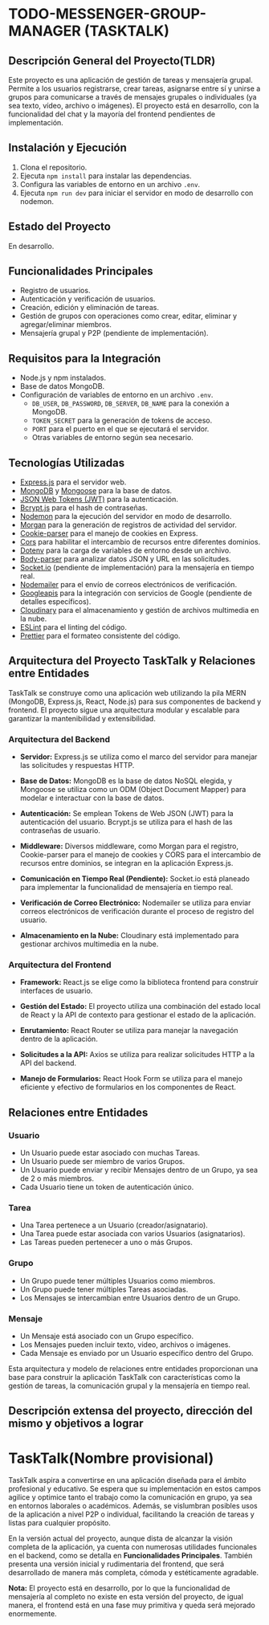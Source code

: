 # TODO-MESSENGER-GROUP-MANAGER (TASKTALK)

## Descripción General del Proyecto(TLDR)

Este proyecto es una aplicación de gestión de tareas y mensajería grupal. Permite a los usuarios registrarse, crear tareas, asignarse entre sí y unirse a grupos para comunicarse a través de mensajes grupales o individuales (ya sea texto, vídeo, archivo o imágenes). El proyecto está en desarrollo, con la funcionalidad del chat y la mayoría del frontend pendientes de implementación.

## Instalación y Ejecución

1. Clona el repositorio.
2. Ejecuta `npm install` para instalar las dependencias.
3. Configura las variables de entorno en un archivo `.env`.
4. Ejecuta `npm run dev` para iniciar el servidor en modo de desarrollo con nodemon.

## Estado del Proyecto

En desarrollo.

## Funcionalidades Principales

- Registro de usuarios.
- Autenticación y verificación de usuarios.
- Creación, edición y eliminación de tareas.
- Gestión de grupos con operaciones como crear, editar, eliminar y agregar/eliminar miembros.
- Mensajería grupal y P2P (pendiente de implementación).

## Requisitos para la Integración

- Node.js y npm instalados.
- Base de datos MongoDB.
- Configuración de variables de entorno en un archivo `.env`.
  - `DB_USER`, `DB_PASSWORD`, `DB_SERVER`, `DB_NAME` para la conexión a MongoDB.
  - `TOKEN_SECRET` para la generación de tokens de acceso.
  - `PORT` para el puerto en el que se ejecutará el servidor.
  - Otras variables de entorno según sea necesario.

## Tecnologías Utilizadas

- [Express.js](https://expressjs.com/es/starter/installing.html) para el servidor web.
- [MongoDB](https://www.mongodb.com/es) y [Mongoose](https://mongoosejs.com/docs/) para la base de datos.
- [JSON Web Tokens (JWT)](https://jwt.io/introduction) para la autenticación.
- [Bcrypt.js](https://www.npmjs.com/package/bcryptjs) para el hash de contraseñas.
- [Nodemon](https://nodemon.io) para la ejecución del servidor en modo de desarrollo.
- [Morgan](https://www.npmjs.com/package/morgan) para la generación de registros de actividad del servidor.
- [Cookie-parser](http://expressjs.com/en/resources/middleware/cookie-parser.html) para el manejo de cookies en Express.
- [Cors](https://developer.mozilla.org/en-US/docs/Web/HTTP/CORS) para habilitar el intercambio de recursos entre diferentes dominios.
- [Dotenv](https://www.npmjs.com/package/dotenv) para la carga de variables de entorno desde un archivo.
- [Body-parser](https://www.npmjs.com/package/body-parser) para analizar datos JSON y URL en las solicitudes.
- [Socket.io](https://socket.io/docs/v4/) (pendiente de implementación) para la mensajería en tiempo real.
- [Nodemailer](https://nodemailer.com) para el envío de correos electrónicos de verificación.
- [Googleapis](https://googleapis.dev/nodejs/googleapis/latest/docs/classes/Docs.html) para la integración con servicios de Google (pendiente de detalles específicos).
- [Cloudinary](https://cloudinary.com/documentation) para el almacenamiento y gestión de archivos multimedia en la nube.
- [ESLint](https://eslint.org/docs/latest/) para el linting del código.
- [Prettier](https://prettier.io) para el formateo consistente del código.

## Arquitectura del Proyecto TaskTalk y Relaciones entre Entidades    

TaskTalk se construye como una aplicación web utilizando la pila MERN (MongoDB, Express.js, React, Node.js) para sus componentes de backend y frontend. El proyecto sigue una arquitectura modular y escalable para garantizar la mantenibilidad y extensibilidad.

### Arquitectura del Backend

- **Servidor:** Express.js se utiliza como el marco del servidor para manejar las solicitudes y respuestas HTTP.

- **Base de Datos:** MongoDB es la base de datos NoSQL elegida, y Mongoose se utiliza como un ODM (Object Document Mapper) para modelar e interactuar con la base de datos.

- **Autenticación:** Se emplean Tokens de Web JSON (JWT) para la autenticación del usuario. Bcrypt.js se utiliza para el hash de las contraseñas de usuario.

- **Middleware:** Diversos middleware, como Morgan para el registro, Cookie-parser para el manejo de cookies y CORS para el intercambio de recursos entre dominios, se integran en la aplicación Express.js.

- **Comunicación en Tiempo Real (Pendiente):** Socket.io está planeado para implementar la funcionalidad de mensajería en tiempo real.

- **Verificación de Correo Electrónico:** Nodemailer se utiliza para enviar correos electrónicos de verificación durante el proceso de registro del usuario.

- **Almacenamiento en la Nube:** Cloudinary está implementado para gestionar archivos multimedia en la nube.

### Arquitectura del Frontend

- **Framework:** React.js se elige como la biblioteca frontend para construir interfaces de usuario.

- **Gestión del Estado:** El proyecto utiliza una combinación del estado local de React y la API de contexto para gestionar el estado de la aplicación.

- **Enrutamiento:** React Router se utiliza para manejar la navegación dentro de la aplicación.

- **Solicitudes a la API:** Axios se utiliza para realizar solicitudes HTTP a la API del backend.

- **Manejo de Formularios:** React Hook Form se utiliza para el manejo eficiente y efectivo de formularios en los componentes de React.

## Relaciones entre Entidades

### Usuario

- Un Usuario puede estar asociado con muchas Tareas.
- Un Usuario puede ser miembro de varios Grupos.
- Un Usuario puede enviar y recibir Mensajes dentro de un Grupo, ya sea de 2 o más miembros.
- Cada Usuario tiene un token de autenticación único.

### Tarea

- Una Tarea pertenece a un Usuario (creador/asignatario).
- Una Tarea puede estar asociada con varios Usuarios (asignatarios).
- Las Tareas pueden pertenecer a uno o más Grupos.

### Grupo

- Un Grupo puede tener múltiples Usuarios como miembros.
- Un Grupo puede tener múltiples Tareas asociadas.
- Los Mensajes se intercambian entre Usuarios dentro de un Grupo.

### Mensaje

- Un Mensaje está asociado con un Grupo específico.
- Los Mensajes pueden incluir texto, video, archivos o imágenes.
- Cada Mensaje es enviado por un Usuario específico dentro del Grupo.

Esta arquitectura y modelo de relaciones entre entidades proporcionan una base para construir la aplicación TaskTalk con características como la gestión de tareas, la comunicación grupal y la mensajería en tiempo real.

## Descripción extensa del proyecto, dirección del mismo y objetivos a lograr

# TaskTalk(Nombre provisional)

TaskTalk aspira a convertirse en una aplicación diseñada para el ámbito profesional y educativo. Se espera que su implementación en estos campos agilice y optimice tanto el trabajo como la comunicación en grupo, ya sea en entornos laborales o académicos. Además, se vislumbran posibles usos de la aplicación a nivel P2P o individual, facilitando la creación de tareas y listas para cualquier propósito.

En la versión actual del proyecto, aunque dista de alcanzar la visión completa de la aplicación, ya cuenta con numerosas utilidades funcionales en el backend, como se detalla en **Funcionalidades Principales**. También presenta una versión inicial y rudimentaria del frontend, que será desarrollado de manera más completa, cómoda y estéticamente agradable.

**Nota:** El proyecto está en desarrollo, por lo que la funcionalidad de mensajería al completo no existe en esta versión del proyecto, de igual manera, el frontend está en una fase muy primitiva y queda será mejorado enormemente.
